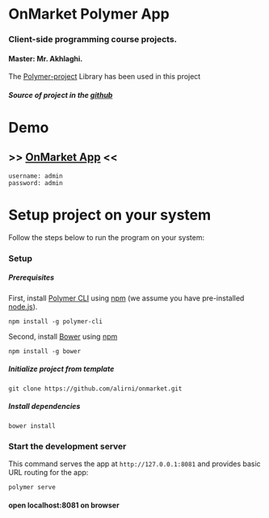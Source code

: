 # OnMarket Polymer App

### Client-side programming course projects.

#### Master: Mr. Akhlaghi.

The [Polymer-project](https://www.polymer-project.org/) Library has been used in this project
##### Source of project in the [github](https://github.com/alirni/onmarket)
# Demo

## >> [OnMarket App](https://alirni.github.io/) <<

    username: admin
    password: admin

# Setup project on your system
Follow the steps below to run the program on your system:

### Setup

##### Prerequisites

First, install [Polymer CLI](https://github.com/Polymer/polymer-cli) using
[npm](https://www.npmjs.com) (we assume you have pre-installed [node.js](https://nodejs.org)).

    npm install -g polymer-cli

Second, install [Bower](https://bower.io/) using [npm](https://www.npmjs.com)

    npm install -g bower

##### Initialize project from template

    git clone https://github.com/alirni/onmarket.git

##### Install dependencies

    bower install

### Start the development server

This command serves the app at `http://127.0.0.1:8081` and provides basic URL
routing for the app:

    polymer serve
    
#### open localhost:8081 on browser 
